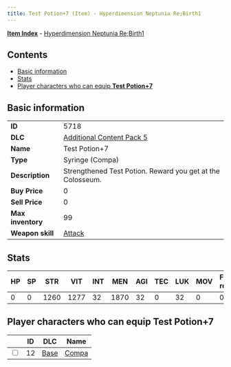 ```yaml
---
title: Test Potion+7 (Item) - Hyperdimension Neptunia Re;Birth1
---
```


[**Item Index**](/neptunia/rb1/item/index.html) - [Hyperdimension Neptunia Re;Birth1](/neptunia/rb1)

## Contents

- [Basic information](#basic-information)
- [Stats](#stats)
- [Player characters who can equip **Test Potion+7**](#player-characters-who-can-equip-test-potion-7)

## Basic information

|   |   |
| -- | -- |
| **ID** | 5718 |
| **DLC** | [Additional Content Pack 5](/neptunia/rb1/dlc/14-pack5.html) |
| **Name** | Test Potion+7 |
| **Type** | Syringe (Compa) |
| **Description** | Strengthened Test Potion. Reward you get at the Colosseum. |
| **Buy Price** | 0 |
| **Sell Price** | 0 |
| **Max inventory** | 99 |
| **Weapon skill** | [Attack](/neptunia/rb1/skill/1-2001-attack.html) |


## Stats

| HP | SP | STR | VIT | INT | MEN | AGI | TEC | LUK | MOV | Fire res. | Ice res. | Wind res. | Lightning res. |
| -- | -- | --- | --- | --- | --- | --- | --- | --- | --- | --------- | -------- | --------- | -------------- |
| 0 | 0 | 1260 | 1277 | 32 | 1870 | 32 | 0 | 32 | 0 | 0 | 0 | 0 | 0 |


## Player characters who can equip **Test Potion+7**

|    | ID | DLC | Name |
| -- | -- | --- | ---- |
| <input type="checkbox" id="rb1-player-1-12" class="trackbox" /> | 12 | [Base](/neptunia/rb1/dlc/1-base.html) | [Compa](/neptunia/rb1/player/1-12-compa.html) |
